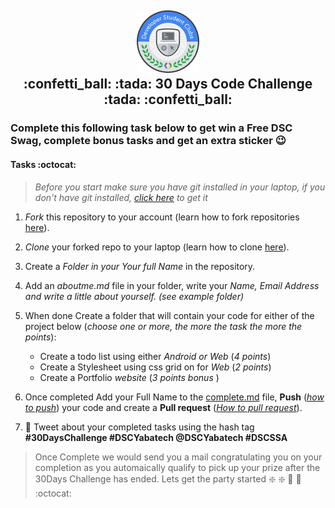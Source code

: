 <h2 align="center">
<img src="DSC_badge_Color.png" />
<br>
:confetti_ball: :tada: 30 Days Code Challenge :tada: :confetti_ball:
</h2>


### Complete this following task below to get win a Free DSC Swag, complete bonus tasks and get an extra sticker :wink:



#### Tasks :octocat:

> _Before you start make sure you have git installed in your laptop, if you don't have git installed, [click here](https://git-scm.com/book/en/v2/Getting-Started-Installing-Git) to get it_

1. _Fork_ this repository to your account (learn how to fork repositories [here](https://help.github.com/en/articles/fork-a-repo)).

2. _Clone_ your forked repo to your laptop (learn how to clone [here](https://help.github.com/en/articles/cloning-a-repository)).

3. Create a _Folder in your Your full Name_ in the repository.

4. Add an _aboutme.md_ file in your folder, write your _Name, Email Address and write a little about yourself. (see example folder)_

5. When done Create a folder that will contain your code for either of the project below (_choose one or more, the more the task the more the points_):
   
   * Create a todo list using either _Android or Web_ (_4 points_)
   * Create a Stylesheet using css grid on for _Web_ (_2 points_)
   * Create a Portfolio _website_ (_3 points bonus_ )

6. Once completed Add your Full Name to the [complete.md](completed.md) file, **Push** (_[how to push](https://help.github.com/en/articles/pushing-to-a-remote)_) your code and create a **Pull request** (_[How to pull request](https://help.github.com/en/articles/creating-a-pull-request-from-a-fork)_).

7. :rocket: Tweet about your completed tasks using the hash tag **#30DaysChallenge #DSCYabatech @DSCYabatech #DSCSSA**

> Once Complete we would send you a mail congratulating you on your completion as you automaically qualify to pick up your prize after the 30Days Challenge has ended.
>  Lets get the party started :sparkle: :sparkle: :rocket: :rocket: :octocat: